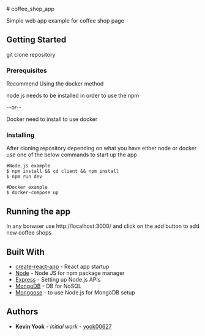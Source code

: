 \# coffee_shop_app

Simple web app example for coffee shop page

## Getting Started

git clone repository

### Prerequisites

Recommend Using the docker method

node js needs to be installed in order to use the npm

--or--

Docker need to install to use docker


### Installing

After cloning repository depending on what you have either node or docker use one of the below commands to start up the app

```
#Node.js example
$ npm install && cd client && npm install
$ npm run dev
```


```
#Docker example
$ docker-compose up
```


## Running the app

In any borwser use http://localhost:3000/ and click on the add button to add new coffee shops


## Built With

* [create-react-app](https://github.com/facebook/create-react-app) - React app startup
* [Node](https://github.com/nodejs/node) - Node JS for npm package manager
* [Express](https://github.com/expressjs/express) - Setting up Node.js APIs
* [MongoDB](https://github.com/mongodb/mongo) - DB for NoSQL
* [Mongoose](https://github.com/Automattic/mongoose) - to use Node.js for MongoDB setup


## Authors

* **Kevin Yook** - *Initial work* - [yook00627](https://github.com/yook00627)
